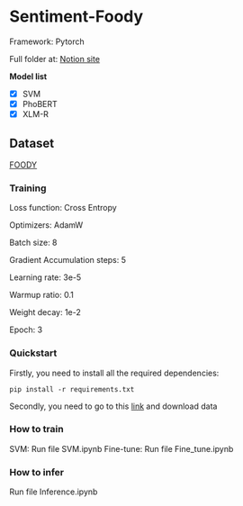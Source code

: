 # Sentiment-Foody

Framework: Pytorch

Full folder at: [Notion site](https://drive.google.com/drive/folders/1iW6nos7wXvQXtYfZ3s9di6GpEWtBj8ez?usp=share_link)

**Model list**

- [x] SVM
- [x] PhoBERT
- [x] XLM-R

## Dataset

[FOODY](https://www.kaggle.com/competitions/int3405-sentiment-analysis-problem/data)


### Training

Loss function: Cross Entropy

Optimizers: AdamW

Batch size: 8

Gradient Accumulation steps: 5

Learning rate: 3e-5

Warmup ratio: 0.1

Weight decay: 1e-2

Epoch: 3

### Quickstart

Firstly, you need to install all the required dependencies:

```
pip install -r requirements.txt
```
Secondly, you need to go to this [link](https://drive.google.com/drive/folders/1iW6nos7wXvQXtYfZ3s9di6GpEWtBj8ez?usp=share_link) and download data

### How to train

SVM: Run file SVM.ipynb
Fine-tune: Run file Fine_tune.ipynb

### How to infer

Run file Inference.ipynb
